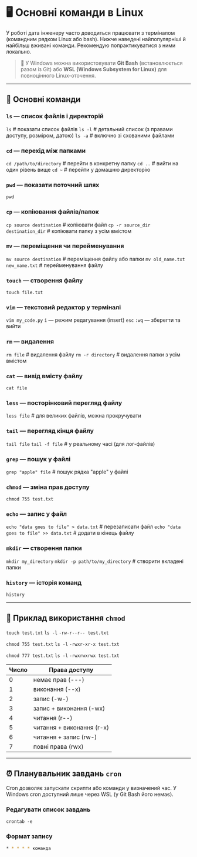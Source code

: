 # 🖥️ Основні команди в Linux

У роботі дата інженеру часто доводиться працювати з терміналом (командним рядком Linux або bash).
Нижче наведені найпопулярніші й найбільш вживані команди. Рекомендую попрактикуватися з ними локально.

> 📌 У Windows можна використовувати **Git Bash** (встановлюється разом із Git) або **WSL (Windows Subsystem for Linux)** для повноцінного Linux-оточення.

---

## 📂 Основні команди

### `ls` — список файлів і директорій

`ls` # показати список файлів
`ls -l` # детальний список (з правами доступу, розміром, датою)
`ls -a` # включно зі схованими файлами


### `cd` — перехід між папками

`cd /path/to/directory` # перейти в конкретну папку
`cd ..` # вийти на один рівень вище
`cd ~` # перейти у домашню директорію


### `pwd` — показати поточний шлях

`pwd`


### `cp` — копіювання файлів/папок

`cp source destination` # копіювати файл
`cp -r source_dir destination_dir` # копіювати папку з усім вмістом


### `mv` — переміщення чи перейменування

`mv source destination` # переміщення файлу або папки
`mv old_name.txt new_name.txt` # перейменування файлу


### `touch` — створення файлу

`touch file.txt`


### `vim` — текстовий редактор у терміналі

`vim my_code.py`
`i` — режим редагування (insert)
`esc` `:wq` — зберегти та вийти


### `rm` — видалення

`rm file` # видалення файлу
`rm -r directory` # видалення папки з усім вмістом


### `cat` — вивід вмісту файлу

`cat file`


### `less` — посторінковий перегляд файлу

`less file` # для великих файлів, можна прокручувати


### `tail` — перегляд кінця файлу

`tail file`
`tail -f file` # у реальному часі (для лог-файлів)


### `grep` — пошук у файлі

`grep "apple" file` # пошук рядка "apple" у файлі


### `chmod` — зміна прав доступу

`chmod 755 test.txt`


### `echo` — запис у файл

`echo "data goes to file" > data.txt` # перезаписати файл
`echo "data goes to file" >> data.txt` # додати в кінець файлу


### `mkdir` — створення папки

`mkdir my_directory`
`mkdir -p path/to/my_directory` # створити вкладені папки


### `history` — історія команд

`history`


---

## 🔐 Приклад використання `chmod`

`touch test.txt`
`ls -l`
`-rw-r--r-- test.txt`

`chmod 755 test.txt`
`ls -l`
`-rwxr-xr-x test.txt`

`chmod 777 test.txt`
`ls -l`
`-rwxrwxrwx test.txt`


| Число | Права доступу            |
|-------|--------------------------|
| 0     | немає прав (---)         |
| 1     | виконання (--x)          |
| 2     | запис (-w-)              |
| 3     | запис + виконання (-wx)  |
| 4     | читання (r--)            |
| 5     | читання + виконання (r-x)|
| 6     | читання + запис (rw-)    |
| 7     | повні права (rwx)        |

---

## ⏰ Планувальник завдань `cron`

Cron дозволяє запускати скрипти або команди у визначений час.
У Windows cron доступний лише через WSL (у Git Bash його немає).

### Редагувати список завдань

`crontab -e`


### Формат запису

```bash
* * * * * команда
